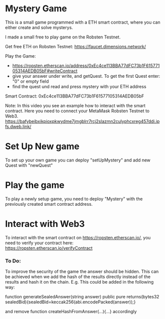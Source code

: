 # Mystery Game
This is a small game programmed with a ETH smart contract, where you can either create and solve mysterys. 

I made a small free to play game on the Robsten Testnet.

Get free ETH on Robsten Testnet: https://faucet.dimensions.network/

Play the Game:  
- https://ropsten.etherscan.io/address/0xEc4ce113BBA77dFC73b1F61577105314AEDB05bF#writeContract
- give your answer under write, and getQuest. To get the first Quest enter: "0" or empty field
- find the quest und read and press mystery with your ETH address

Smart Contract: 0xEc4ce113BBA77dFC73b1F61577105314AEDB05bF

Note: In this video you see an example how to interact with the smart contract. Here you need to connect your MetaMask Robsten Testnet to Web3. 
https://bafybeibxikpioxpkwydme7jmgblrr7rcj2slazmn2culyphcxreg457ddi.ipfs.dweb.link/


# Set Up New game
To set up your own game you can deploy "setUpMystery" and add new Quest with "newQuest"

# Play the game
To play a newly setup game, you need to deploy "Mystery" with the previously created smart contract address. 

# Interact with Web3
To interact with the smart contract on https://ropsten.etherscan.io/, you need to verify your contract here: https://ropsten.etherscan.io/verifyContract

### To Do: 
To improve the security of the game the answer should be hidden.
This can be achieved when we add the hash of the results directly instead of the results and hash it on the chain.
E.g. This could be added in the following way:

function generateSealedAnswer(string answer) public pure returns(bytes32 sealedBid){sealedBid=keccak256(abi.encodePacked(answer));}
    
and remove function createHashFromAnswer(...){...}  accordingly

